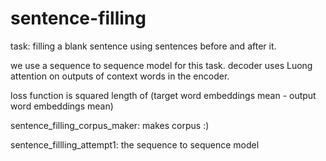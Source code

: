 # sentence-filling

task: filling a blank sentence using sentences before and after it.

we use a sequence to sequence model for this task. decoder uses Luong attention on outputs of context words in the encoder.

loss function is squared length of (target word embeddings mean - output word embeddings mean)


sentence_filling_corpus_maker: makes corpus :)

sentence_fillling_attempt1: the sequence to sequence model
